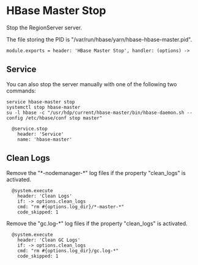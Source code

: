 
# HBase Master Stop

Stop the RegionServer server.

The file storing the PID is "/var/run/hbase/yarn/hbase-hbase-master.pid".

    module.exports = header: 'HBase Master Stop', handler: (options) ->


## Service

You can also stop the server manually with one of the following two commands:

```
service hbase-master stop
systemctl stop hbase-master
su -l hbase -c "/usr/hdp/current/hbase-master/bin/hbase-daemon.sh --config /etc/hbase/conf stop master"
```

      @service.stop
        header: 'Service'
        name: 'hbase-master'

## Clean Logs

Remove the "\*-nodemanager-\*" log files if the property "clean_logs" is
activated.

      @system.execute
        header: 'Clean Logs'
        if: -> options.clean_logs
        cmd: "rm #{options.log_dir}/*-master-*"
        code_skipped: 1

Remove the "gc.log-*" log files if the property "clean_logs" is activated.

      @system.execute
        header: 'Clean GC Logs'
        if: -> options.clean_logs
        cmd: "rm #{options.log_dir}/gc.log-*"
        code_skipped: 1
